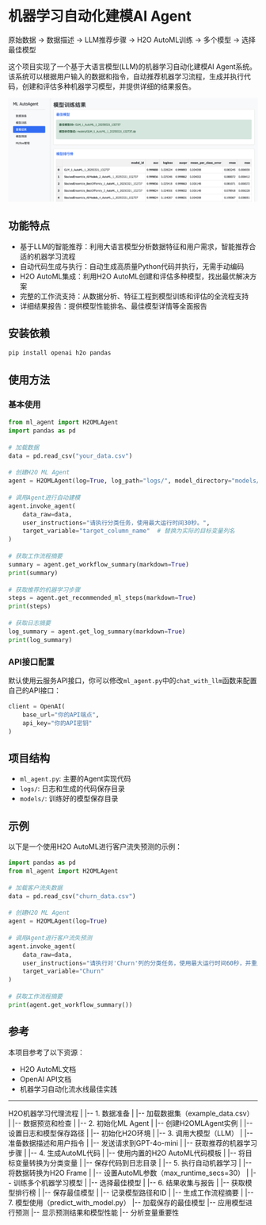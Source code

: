 # 机器学习自动化建模AI Agent

原始数据 → 数据描述 → LLM推荐步骤 → H2O AutoML训练 → 多个模型 → 选择最佳模型

这个项目实现了一个基于大语言模型(LLM)的机器学习自动化建模AI Agent系统。该系统可以根据用户输入的数据和指令，自动推荐机器学习流程，生成并执行代码，创建和评估多种机器学习模型，并提供详细的结果报告。

![screenshot0](./static/img/screenshot0.png "v0版")

## 功能特点

- 基于LLM的智能推荐：利用大语言模型分析数据特征和用户需求，智能推荐合适的机器学习流程
- 自动代码生成与执行：自动生成高质量Python代码并执行，无需手动编码
- H2O AutoML集成：利用H2O AutoML创建和评估多种模型，找出最优解决方案
- 完整的工作流支持：从数据分析、特征工程到模型训练和评估的全流程支持
- 详细结果报告：提供模型性能排名、最佳模型详情等全面报告

## 安装依赖

```bash
pip install openai h2o pandas
```

## 使用方法

### 基本使用

```python
from ml_agent import H2OMLAgent
import pandas as pd

# 加载数据
data = pd.read_csv("your_data.csv")

# 创建H2O ML Agent
agent = H2OMLAgent(log=True, log_path="logs/", model_directory="models/")

# 调用Agent进行自动建模
agent.invoke_agent(
    data_raw=data,
    user_instructions="请执行分类任务，使用最大运行时间30秒。",
    target_variable="target_column_name"  # 替换为实际的目标变量列名
)

# 获取工作流程摘要
summary = agent.get_workflow_summary(markdown=True)
print(summary)

# 获取推荐的机器学习步骤
steps = agent.get_recommended_ml_steps(markdown=True)
print(steps)

# 获取日志摘要
log_summary = agent.get_log_summary(markdown=True)
print(log_summary)
```

### API接口配置

默认使用云服务API接口，你可以修改`ml_agent.py`中的`chat_with_llm`函数来配置自己的API接口：

```python
client = OpenAI(
    base_url="你的API端点",
    api_key="你的API密钥"
)
```

## 项目结构

- `ml_agent.py`: 主要的Agent实现代码
- `logs/`: 日志和生成的代码保存目录
- `models/`: 训练好的模型保存目录

## 示例

以下是一个使用H2O AutoML进行客户流失预测的示例：

```python
import pandas as pd
from ml_agent import H2OMLAgent

# 加载客户流失数据
data = pd.read_csv("churn_data.csv")

# 创建H2O ML Agent
agent = H2OMLAgent(log=True)

# 调用Agent进行客户流失预测
agent.invoke_agent(
    data_raw=data,
    user_instructions="请执行对'Churn'列的分类任务，使用最大运行时间60秒，并重点关注模型精度和召回率。",
    target_variable="Churn"
)

# 获取工作流程摘要
print(agent.get_workflow_summary())
```

## 参考

本项目参考了以下资源：
- H2O AutoML文档
- OpenAI API文档
- 机器学习自动化流水线最佳实践 

---
H2O机器学习代理流程
|
|-- 1. 数据准备
|   |-- 加载数据集（example_data.csv）
|   |-- 数据预览和检查
|
|-- 2. 初始化ML Agent
|   |-- 创建H2OMLAgent实例
|   |-- 设置日志和模型保存路径
|   |-- 初始化H2O环境
|
|-- 3. 调用大模型（LLM）
|   |-- 准备数据描述和用户指令
|   |-- 发送请求到GPT-4o-mini
|   |-- 获取推荐的机器学习步骤
|
|-- 4. 生成AutoML代码
|   |-- 使用内置的H2O AutoML代码模板
|   |-- 将目标变量转换为分类变量
|   |-- 保存代码到日志目录
|
|-- 5. 执行自动机器学习
|   |-- 将数据转换为H2O Frame
|   |-- 设置AutoML参数（max_runtime_secs=30）
|   |-- 训练多个机器学习模型
|   |-- 选择最佳模型
|
|-- 6. 结果收集与报告
|   |-- 获取模型排行榜
|   |-- 保存最佳模型
|   |-- 记录模型路径和ID
|   |-- 生成工作流程摘要
|
|-- 7. 模型使用（predict_with_model.py）
    |-- 加载保存的最佳模型
    |-- 应用模型进行预测
    |-- 显示预测结果和模型性能
    |-- 分析变量重要性